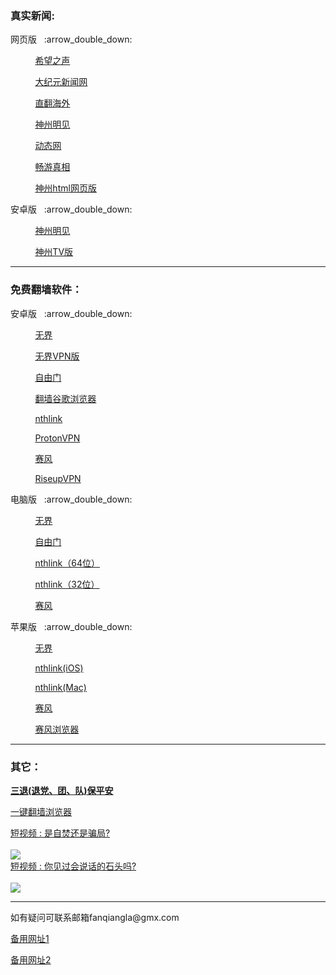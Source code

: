 ### 真实新闻:
<p>网页版</a>&nbsp;&nbsp; :arrow_double_down: </p>
<p>&nbsp;&nbsp;&nbsp;&nbsp;&nbsp;&nbsp;&nbsp;&nbsp;&nbsp;&nbsp;<a href="https://s3.us-east-1.amazonaws.com/tcxs/chp.html">希望之声 </a></p>
<p>&nbsp;&nbsp;&nbsp;&nbsp;&nbsp;&nbsp;&nbsp;&nbsp;&nbsp;&nbsp;<a href="https://s3.us-east-1.amazonaws.com/tcxs/cet.html">大纪元新闻网 </a></p>
<p>&nbsp;&nbsp;&nbsp;&nbsp;&nbsp;&nbsp;&nbsp;&nbsp;&nbsp;&nbsp;<a href="https://s3.us-east-1.amazonaws.com/zhifan/td.html">直翻海外 </a></p>
<p>&nbsp;&nbsp;&nbsp;&nbsp;&nbsp;&nbsp;&nbsp;&nbsp;&nbsp;&nbsp;<a href="http://tdh8v4.kuiku.site/HK5cC#62f2fpn4">神州明见 </a></p>
<p>&nbsp;&nbsp;&nbsp;&nbsp;&nbsp;&nbsp;&nbsp;&nbsp;&nbsp;&nbsp;<a href="http://h400n0.wanpao.xyz/wrjBi#6f800442">动态网 </a></p>
<p>&nbsp;&nbsp;&nbsp;&nbsp;&nbsp;&nbsp;&nbsp;&nbsp;&nbsp;&nbsp;<a href="http://bjj4nb.bowai.life/WoYQ8#r2hl48vr">畅游真相 </a></p>
<p>&nbsp;&nbsp;&nbsp;&nbsp;&nbsp;&nbsp;&nbsp;&nbsp;&nbsp;&nbsp;<a href="https://gitlab.com/xinwen8/rj/-/raw/main/szmjweb.3.0.zip">神州html网页版</a></p>
</details>
<p>安卓版</a>&nbsp;&nbsp; :arrow_double_down: </p>
<p>&nbsp;&nbsp;&nbsp;&nbsp;&nbsp;&nbsp;&nbsp;&nbsp;&nbsp;&nbsp;<a href="https://github.com/xinwen8/rj/raw/refs/heads/main/szmj_v7.0.2024110901.apk">神州明见 </a></p>
<p>&nbsp;&nbsp;&nbsp;&nbsp;&nbsp;&nbsp;&nbsp;&nbsp;&nbsp;&nbsp;<a href="https://github.com/xinwen8/rj/raw/refs/heads/main/szmjtv_v7.0.2024110901.apk">神州TV版 </a></p>
</details>


<hr>

### 免费翻墙软件：
<p>安卓版</a>&nbsp;&nbsp; :arrow_double_down: </p>
<p>&nbsp;&nbsp;&nbsp;&nbsp;&nbsp;&nbsp;&nbsp;&nbsp;&nbsp;&nbsp;<a href="https://github.com/xinwen8/rj/raw/refs/heads/main/um5.0.apk">无界 </a></p>
<p>&nbsp;&nbsp;&nbsp;&nbsp;&nbsp;&nbsp;&nbsp;&nbsp;&nbsp;&nbsp;<a href="https://github.com/wujieliulan/download/raw/master/u.apk">无界VPN版 </a></p>
<p>&nbsp;&nbsp;&nbsp;&nbsp;&nbsp;&nbsp;&nbsp;&nbsp;&nbsp;&nbsp;<a href="https://github.com/xinwen8/rj/raw/refs/heads/main/fgvpn1.5.apk">自由门 </a></p>
 <p>&nbsp;&nbsp;&nbsp;&nbsp;&nbsp;&nbsp;&nbsp;&nbsp;&nbsp;&nbsp;<a href="http://pick.szzd.me/files/ChromePublic.apk">翻墙谷歌浏览器</a> </p>
<p>&nbsp;&nbsp;&nbsp;&nbsp;&nbsp;&nbsp;&nbsp;&nbsp;&nbsp;&nbsp;<a href="https://www.downloadnth.com/nthlink-android-current.apk">nthlink </a></p>
<p>&nbsp;&nbsp;&nbsp;&nbsp;&nbsp;&nbsp;&nbsp;&nbsp;&nbsp;&nbsp;<a href="https://github.com/ProtonVPN/android-app/releases/download/5.9.59.0/ProtonVPN-5.9.59.0.605095900.-production-vanilla-direct-release.apk">ProtonVPN </a></p>
<p>&nbsp;&nbsp;&nbsp;&nbsp;&nbsp;&nbsp;&nbsp;&nbsp;&nbsp;&nbsp;<a href="https://github.com/xinwen8/rj/raw/refs/heads/main/PsiphonAndroid.apk">赛风 </a></p>
<p>&nbsp;&nbsp;&nbsp;&nbsp;&nbsp;&nbsp;&nbsp;&nbsp;&nbsp;&nbsp;<a href="https://downloads.leap.se/RiseupVPN/android/RiseupVPN-Android-latest.apk">RiseupVPN </a></p>
</details>

<p>电脑版</a>&nbsp;&nbsp; :arrow_double_down: </p>
<p>&nbsp;&nbsp;&nbsp;&nbsp;&nbsp;&nbsp;&nbsp;&nbsp;&nbsp;&nbsp;<a href="https://github.com/xinwen8/rj/raw/refs/heads/main/u.zip">无界 </a></p>
<p>&nbsp;&nbsp;&nbsp;&nbsp;&nbsp;&nbsp;&nbsp;&nbsp;&nbsp;&nbsp;<a href="https://gitlab.com/xinwen8/rj/-/raw/main/fg800p.zip">自由门 </a></p>
<p>&nbsp;&nbsp;&nbsp;&nbsp;&nbsp;&nbsp;&nbsp;&nbsp;&nbsp;&nbsp;<a href="https://www.downloadnth.com/nthlink-win64-current.exe">nthlink（64位） </a></p>
<p>&nbsp;&nbsp;&nbsp;&nbsp;&nbsp;&nbsp;&nbsp;&nbsp;&nbsp;&nbsp;<a href="https://www.downloadnth.com/nthlink-win32-current.exe">nthlink（32位） </a></p>
<p>&nbsp;&nbsp;&nbsp;&nbsp;&nbsp;&nbsp;&nbsp;&nbsp;&nbsp;&nbsp;<a href="https://github.com/xinwen8/rj/raw/refs/heads/main/psiphon3.rar">赛风 </a></p>
</details>

<p>苹果版</a>&nbsp;&nbsp; :arrow_double_down: </p>
<p>&nbsp;&nbsp;&nbsp;&nbsp;&nbsp;&nbsp;&nbsp;&nbsp;&nbsp;&nbsp;<a href="https://gitlab.com/xinwen8/wujie/-/blob/main/README.md#%E8%8B%B9%E6%9E%9C%E7%89%88-%E6%97%A0%E7%95%8Cvpn-101-%E6%94%AF%E6%8C%81-iphone-5s-%E4%BB%A5%E4%B8%8A">无界 </a></p>
<p>&nbsp;&nbsp;&nbsp;&nbsp;&nbsp;&nbsp;&nbsp;&nbsp;&nbsp;&nbsp;<a href="https://apps.apple.com/us/app/nthlink/id1467297604">nthlink(iOS) </a></p>
<p>&nbsp;&nbsp;&nbsp;&nbsp;&nbsp;&nbsp;&nbsp;&nbsp;&nbsp;&nbsp;<a href="https://apps.apple.com/us/app/nthlink/id1536318872?mt=12">nthlink(Mac) </a></p>
<p>&nbsp;&nbsp;&nbsp;&nbsp;&nbsp;&nbsp;&nbsp;&nbsp;&nbsp;&nbsp;<a href="https://itunes.apple.com/us/app/psiphon/id1276263909?ls=1&mt=8">赛风 </a></p>
<p>&nbsp;&nbsp;&nbsp;&nbsp;&nbsp;&nbsp;&nbsp;&nbsp;&nbsp;&nbsp;<a href="https://itunes.apple.com/us/app/psiphon-browser/id1193362444?ls=1&mt=8">赛风浏览器 </a></p>
</details>


<hr>

### 其它：
<p></a><strong><a href="https://s3.us-east-1.amazonaws.com/tcxs/ctd.html">三退(退党、团、队)保平安</a></strong><p> 
<p><a href="https://gitlab.com/zhifan999/fq/-/wikis/home#%E8%87%AA%E7%94%B1%E4%B8%8A%E7%BD%91%E6%96%B9%E6%B3%95">一键翻墙浏览器</a><p>     
<a href="https://gitlab.com/fanqiangla/zf/-/raw/master/zfzx.webm" target="_blank">短视频 : 是自焚还是骗局?</a><br><br>
<a href="https://gitlab.com/fanqiangla/zf/-/raw/master/zfzx.webm" target="_blank"><img src="https://gitlab.com/fanqiangla/ruanjian/-/raw/master/zf1.jpg"></a><br>
<a href="https://gitlab.com/fanqiangla/zf/-/raw/master/1.webm" target="_blank">短视频 : 你见过会说话的石头吗?</a><br><br>
<a href="https://gitlab.com/fanqiangla/zf/-/raw/master/1.webm" target="_blank"><img src="https://gitlab.com/fanqiangla/ruanjian/-/raw/master/%E7%9F%B3%E5%A4%B4.jpg"></a><br>



<hr>
<p>如有疑问可联系邮箱fanqiangla@gmx.com</p>
<p><a href="https://gitlab.com/xinwen8/8/-/blob/main/README.md#%E7%9C%9F%E5%AE%9E%E6%96%B0%E9%97%BB">备用网址1</a><p>   
<p><a href="https://xinwen8.github.io">备用网址2</a><p>  
